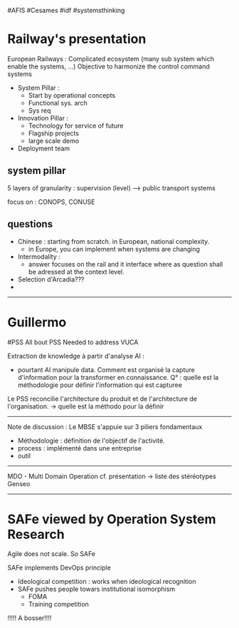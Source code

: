 #AFIS 
#Cesames
#idf 
#systemsthinking 

# Railway's presentation

European Railways : Complicated ecosystem (many sub system which enable the systems, ...) Objective to harmonize the control command systems
- System Pillar : 
	- Start by operational concepts
	- Functional sys. arch
	- Sys req
- Innovation Pillar : 
	- Technology for service of future
	- Flagship projects
	- large scale demo
- Deployment team

## system pillar
5 layers of granularity : supervision (level) --> public transport systems

focus on : CONOPS, CONUSE
## questions
- Chinese : starting from scratch. in European, national complexity.
	- in Europe, you can implement when systems are changing
- Intermodality : 
	- answer focuses on the rail and it interface where as question shall be adressed at the context level.
- Selection d'Arcadia???
-

---------
# Guillermo
#PSS 
All bout PSS
Needed to address VUCA

Extraction de knowledge à partir d'analyse AI : 
- pourtant AI manipule data. Comment est organisé la capture d'information pour la transformer en connaissance.
Q° : quelle est la méthodologie pour définir l'information qui est capturee

Le PSS reconcilie l'architecture du produit et de l'architecture de l'organisation.
-> quelle est la méthodo pour la définir


-----

Note de discussion : Le MBSE s'appuie sur 3 piliers fondamentaux
- Méthodologie : définition de l'objectif de l'activité.
- process : implémenté dans une entreprise
- outil

-----
MDO - Multi Domain Operation 
cf. présentation -> liste des stéréotypes
Genseo


----
# SAFe viewed by Operation System Research
Agile does not scale.
So SAFe

SAFe implements DevOps principle

- Ideological competition : works when ideological recognition
- SAFe pushes people towars institutional isomorphism
	- FOMA
	- Training competition

!!!!! A bosser!!!!




